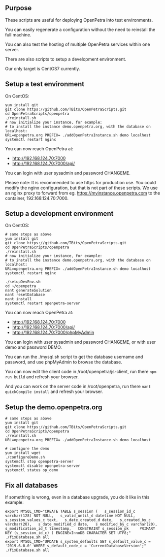 Purpose
-------

These scripts are useful for deploying OpenPetra into test environments.

You can easily regenerate a configuration without the need to reinstall the full machine.

You can also test the hosting of multiple OpenPetra services within one server.

There are also scripts to setup a development environment.

Our only target is CentOS7 currently.

Setup a test environment
------------------------

On CentOS:

    yum install git
    git clone https://github.com/TBits/OpenPetraScripts.git
    cd OpenPetraScripts/openpetra
    ./reinstall.sh
    # now initialize your instance, for example:
    # to install the instance demo.openpetra.org, with the database on localhost:
    URL=openpetra.org PREFIX= ./addOpenPetraInstance.sh demo localhost
    systemctl restart nginx

You can now reach OpenPetra at:

* http://192.168.124.70:7000
* http://192.168.124.70:7000/api/

You can login with user sysadmin and password CHANGEME.

Please note: It is recommended to use https for production use. You could modify the nginx configuration, but that is not part of these scripts. We use an nginx proxy to forward from eg. https://myinstance.openpetra.com to the container, 192.168.124.70:7000.

Setup a development environment
-------------------------------

On CentOS:
 
    # same steps as above
    yum install git
    git clone https://github.com/TBits/OpenPetraScripts.git
    cd OpenPetraScripts/openpetra
    ./reinstall.sh
    # now initialize your instance, for example:
    # to install the instance demo.openpetra.org, with the database on localhost:
    URL=openpetra.org PREFIX= ./addOpenPetraInstance.sh demo localhost
    systemctl restart nginx

    ./setupDevEnv.sh
    cd ~/openpetra
    nant generateSolution
    nant resetDatabase
    nant install
    systemctl restart openpetra-server

You can now reach OpenPetra at:

* http://192.168.124.70:7000
* http://192.168.124.70:7000/api/
* http://192.168.124.70:7000/phpMyAdmin

You can login with user sysadmin and password CHANGEME, or with user demo and password DEMO.

You can run the ./mysql.sh script to get the database username and password, and use phpMyAdmin to browse the database.

You can now edit the client code in /root/openpetra/js-client, run there `npm run build` and refresh your browser.

And you can work on the server code in /root/openpetra, run there `nant quickCompile install` and refresh your browser.

Setup the demo.openpetra.org
----------------------------

    # same steps as above
    yum install git
    git clone https://github.com/TBits/OpenPetraScripts.git
    cd OpenPetraScripts/openpetra
    ./reinstall.sh
    URL=openpetra.org PREFIX= ./addOpenPetraInstance.sh demo localhost

    # configure the demo
    yum install wget
    ./configureDemo.sh
    systemctl stop openpetra-server
    systemctl disable openpetra-server
    systemctl status op_demo

Fix all databases
-----------------

If something is wrong, even in a database upgrade, you do it like in this example:

    export MYSQL_CMD="CREATE TABLE s_session (   s_session_id_c varchar(128) NOT NULL,   s_valid_until_d datetime NOT NULL,   s_session_values_c text,   s_date_created_d date,   s_created_by_c varchar(20),   s_date_modified_d date,   s_modified_by_c varchar(20),   s_modification_id_t timestamp,   CONSTRAINT s_session_pk     PRIMARY KEY (s_session_id_c) ) ENGINE=InnoDB CHARACTER SET UTF8;"
    ./fixDatabase.sh all
    export MYSQL_CMD="UPDATE s_system_defaults SET s_default_value_c = '2019.6.0.0' WHERE s_default_code_c = 'CurrentDatabaseVersion';"
    ./fixDatabase.sh all
